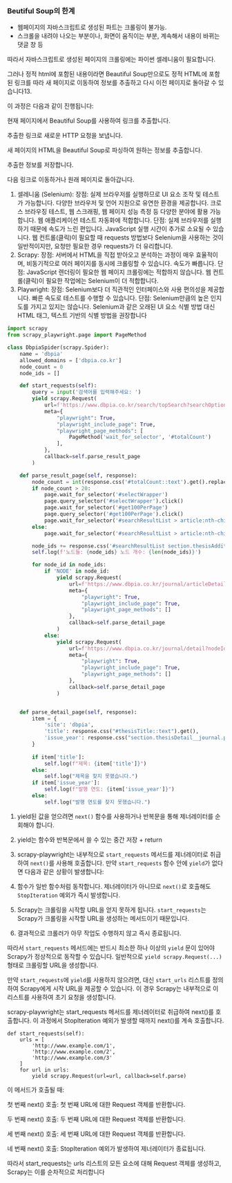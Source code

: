 ### Beutiful Soup의 한계
- 웹페이지의 자바스크립트로 생성된 파트는 크롤링이 불가능.
- 스크롤을 내려야 나오는 부분이나, 화면이 움직이는 부분, 계속해서 내용이 바뀌는 댓글 창 등

따라서 자바스크립트로 생성된 페이지의 크롤링에는 파이썬 셀레니움이 필요합니다.

그러나 정적 html에 포함된 내용이라면
Beautiful Soup만으로도 정적 HTML에 포함된 링크를 따라 새 페이지로 이동하여 정보를 추출하고 다시 이전 페이지로 돌아갈 수 있습니다13.

이 과정은 다음과 같이 진행됩니다:

현재 페이지에서 Beautiful Soup를 사용하여 링크를 추출합니다.

추출한 링크로 새로운 HTTP 요청을 보냅니다.

새 페이지의 HTML을 Beautiful Soup로 파싱하여 원하는 정보를 추출합니다.

추출한 정보를 저장합니다.

다음 링크로 이동하거나 원래 페이지로 돌아갑니다.

1. 셀레니움 (Selenium):
장점:
실제 브라우저를 실행하므로 UI 요소 조작 및 테스트가 가능합니다.
다양한 브라우저 및 언어 지원으로 유연한 환경을 제공합니다.
크로스 브라우징 테스트, 웹 스크래핑, 웹 페이지 성능 측정 등 다양한 분야에 활용 가능합니다.
웹 애플리케이션 테스트 자동화에 적합합니다.
단점:
실제 브라우저를 실행하기 때문에 속도가 느린 편입니다.
JavaScript 실행 시간이 추가로 소요될 수 있습니다.
웹 컨트롤(클릭)이 필요할 때 requests 방법보다 Selenium을 사용하는 것이 일반적이지만, 요청만 필요한 경우 requests가 더 유리합니다. 
2. Scrapy:
장점:
서버에서 HTML을 직접 받아오고 분석하는 과정이 매우 효율적이며, 비동기적으로 여러 페이지를 동시에 크롤링할 수 있습니다. 
속도가 빠릅니다. 
단점:
JavaScript 렌더링이 필요한 웹 페이지 크롤링에는 적합하지 않습니다. 
웹 컨트롤(클릭)이 필요한 작업에는 Selenium이 더 적합합니다. 
3. Playwright:
장점:
Selenium보다 더 직관적인 인터페이스와 사용 편의성을 제공합니다.
빠른 속도로 테스트를 수행할 수 있습니다.
단점:
Selenium만큼의 높은 인지도를 가지고 있지는 않습니다.
Selenium과 같은 오래된 UI 요소 식별 방법 대신 HTML 태그, 텍스트 기반의 식별 방법을 권장합니다

```python title:dbpia.py
import scrapy
from scrapy_playwright.page import PageMethod

class DbpiaSpider(scrapy.Spider):
    name = 'dbpia'
    allowed_domains = ['dbpia.co.kr']
    node_count = 0
    node_ids = []

    def start_requests(self):
        query = input('검색어를 입력해주세요: ')
        yield scrapy.Request(
            url=f'https://www.dbpia.co.kr/search/topSearch?searchOption=all&query={query}',
            meta={
                "playwright": True,
                "playwright_include_page": True,
                "playwright_page_methods": [
                    PageMethod('wait_for_selector', '#totalCount')
                ],
            },
            callback=self.parse_result_page
        )

    def parse_result_page(self, response):
        node_count = int(response.css('#totalCount::text').get().replace('items', '').replace(',', ''))
        if node_count > 20:
            page.wait_for_selector('#selectWrapper')
            page.query_selector('#selectWrapper').click()
            page.wait_for_selector('#get100PerPage')
            page.query_selector('#get100PerPage').click()
            page.wait_for_selector('#searchResultList > article:nth-child(21)')
        else:
            page.wait_for_selector('#searchResultList > article:nth-child(1)')

        node_ids += response.css('#searchResultList section.thesisAdditionalInfo.thesis__info::attr(data-nodeid)').getall()
        self.log(f'노드들: {node_ids} 노드 개수: {len(node_ids)}')

        for node_id in node_ids:
            if 'NODE' in node_id:
                yield scrapy.Request(
                    url=f'https://www.dbpia.co.kr/journal/articleDetail?nodeId={node_id}',
                    meta={
                        "playwright": True,
                        "playwright_include_page": True,
                        "playwright_page_methods": []
                    },
                    callback=self.parse_detail_page
                )
            else:
                yield scrapy.Request(
                    url=f'https://www.dbpia.co.kr/journal/detail?nodeId={node_id}',
                    meta={
                        "playwright": True,
                        "playwright_include_page": True,
                        "playwright_page_methods": []
                    },
                    callback=self.parse_detail_page
                )


    def parse_detail_page(self, response):
        item = {
            'site': 'dbpia',
            'title': response.css("#thesisTitle::text").get(),
            'issue_year': response.css("section.thesisDetail__journal.projectDetail__journal > ul > li:nth-child(2) > p.projectDetail__advisoir__desc::text").get()
        }
        
        if item['title']:
            self.log(f"제목: {item['title']}")
        else:
            self.log("제목을 찾지 못했습니다.")
        if item['issue_year']:
            self.log(f"발행 연도: {item['issue_year']}")
        else:
            self.log("발행 연도를 찾지 못했습니다.")

```


1. yield된 값을 얻으려면 `next()` 함수를 사용하거나 반복문을 통해 제너레이터를 순회해야 합니다.
2. yield는 함수와 반복문에서 쓸 수 있는 중간 저장 + return
3. scrapy-playwright는 내부적으로 `start_requests` 메서드를 제너레이터로 취급하여 `next()`를 사용해 호출합니다. 만약 `start_requests` 함수 안에 `yield`가 없다면 다음과 같은 상황이 발생합니다:

1. 함수가 일반 함수처럼 동작합니다. 제너레이터가 아니므로 `next()`로 호출해도 `StopIteration` 예외가 즉시 발생합니다.
2. Scrapy는 크롤링을 시작할 URL을 얻지 못하게 됩니다. `start_requests`는 Scrapy가 크롤링을 시작할 URL을 생성하는 메서드이기 때문입니다.
3. 결과적으로 크롤러가 아무 작업도 수행하지 않고 즉시 종료됩니다.

따라서 `start_requests` 메서드에는 반드시 최소한 하나 이상의 `yield` 문이 있어야 Scrapy가 정상적으로 동작할 수 있습니다. 일반적으로 `yield scrapy.Request(...)` 형태로 크롤링할 URL을 생성합니다.

만약 `start_requests`에 `yield`를 사용하지 않으려면, 대신 `start_urls` 리스트를 정의하여 Scrapy에게 시작 URL을 제공할 수 있습니다. 이 경우 Scrapy는 내부적으로 이 리스트를 사용하여 초기 요청을 생성합니다.

scrapy-playwright는 start_requests 메서드를 제너레이터로 취급하여 next()를 호출합니다. 이 과정에서 StopIteration 예외가 발생할 때까지 next()를 계속 호출합니다.

```
def start_requests(self):
    urls = [
        'http://www.example.com/1',
        'http://www.example.com/2',
        'http://www.example.com/3'
    ]
    for url in urls:
        yield scrapy.Request(url=url, callback=self.parse)
```

이 메서드가 호출될 때:

첫 번째 next() 호출: 첫 번째 URL에 대한 Request 객체를 반환합니다.

두 번째 next() 호출: 두 번째 URL에 대한 Request 객체를 반환합니다.

세 번째 next() 호출: 세 번째 URL에 대한 Request 객체를 반환합니다.

네 번째 next() 호출: StopIteration 예외가 발생하여 제너레이터가 종료됩니다.

따라서 start_requests는 urls 리스트의 모든 요소에 대해 Request 객체를 생성하고, Scrapy는 이를 순차적으로 처리합니다
